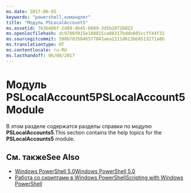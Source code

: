 ```yaml
---
ms.date: 2017-06-05
keywords: "powershell,командлет"
title: "Модуль PSLocalAccount5"
ms.assetid: 763b406f-2d89-4b45-b689-3d5b28f26022
ms.openlocfilehash: dc9786f015e180815ca08317bdde605ccff44f31
ms.sourcegitcommit: 598b7835046577841aea2211d613bb8513271a8b
ms.translationtype: HT
ms.contentlocale: ru-RU
ms.lasthandoff: 06/08/2017
---
```

# <a name="pslocalaccount5-module"></a><span data-ttu-id="c3e2f-103">Модуль PSLocalAccount5</span><span class="sxs-lookup"><span data-stu-id="c3e2f-103">PSLocalAccount5 Module</span></span>
<span data-ttu-id="c3e2f-104">В этом разделе содержатся разделы справки по модулю **PSLocalAccounts5**.</span><span class="sxs-lookup"><span data-stu-id="c3e2f-104">This section contains the help topics for the **PSLocalAccounts5** module.</span></span>

## <a name="see-also"></a><span data-ttu-id="c3e2f-105">См. также</span><span class="sxs-lookup"><span data-stu-id="c3e2f-105">See Also</span></span>
- [<span data-ttu-id="c3e2f-106">Windows PowerShell 5.0</span><span class="sxs-lookup"><span data-stu-id="c3e2f-106">Windows PowerShell 5.0</span></span>](Windows-PowerShell-5.0.md)
- [<span data-ttu-id="c3e2f-107">Работа со скриптами в Windows PowerShell</span><span class="sxs-lookup"><span data-stu-id="c3e2f-107">Scripting with Windows PowerShell</span></span>](../../getting-started/fundamental/Scripting-with-Windows-PowerShell.md)

